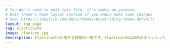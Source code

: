 ```yaml
---
# You don't need to edit this file, it's empty on purpose.
# Edit theme's home layout instead if you wanna make some changes
# See: https://jekyllrb.com/docs/themes/#overriding-theme-defaults
layout: tag_page
tag: elasticache
image: /favicon.jpg
description: Elasticacheに関する投稿の一覧です。ElasticacheはAWSのキャッシュサーバーでMemchaceとRedisが利用できます。
---
```

